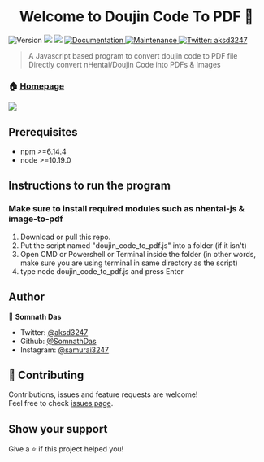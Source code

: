 <h1 align="center">Welcome to Doujin Code To PDF 👋</h1>
<p>
  <img alt="Version" src="https://img.shields.io/badge/version-0.0.2-blue.svg?cacheSeconds=2592000" />
  <img src="https://img.shields.io/badge/npm-%3E%3D6.14.4-blue.svg" />
  <img src="https://img.shields.io/badge/node-%3E%3D10.19.0-blue.svg" />
  <a href="https://github.com/SomnathDas/DoujinCodeToPdf#readme" target="_blank">
    <img alt="Documentation" src="https://img.shields.io/badge/documentation-yes-brightgreen.svg" />
  </a>
  <a href="https://github.com/SomnathDas/DoujinCodeToPdf/graphs/commit-activity" target="_blank">
    <img alt="Maintenance" src="https://img.shields.io/badge/Maintained%3F-no-white.svg" />
  </a>
  <a href="https://twitter.com/aksd3247" target="_blank">
    <img alt="Twitter: aksd3247" src="https://img.shields.io/twitter/follow/aksd3247.svg?style=social" />
  </a>
</p>

> A Javascript based program to convert doujin code to PDF file
> Directly convert nHentai/Doujin Code into PDFs & Images

### 🏠 [Homepage](https://github.com/SomnathDas/DoujinCodeToPdf#README.md)

![](https://media.giphy.com/media/R08IFi77Y2X3ocmwzl/giphy.gif)

## Prerequisites

- npm >=6.14.4
- node >=10.19.0

## Instructions to run the program
### Make sure to install required modules such as nhentai-js & image-to-pdf

1. Download or pull this repo.
2. Put the script named "doujin_code_to_pdf.js" into a folder (if it isn't)
3. Open CMD or Powershell or Terminal inside the folder (in other words, make sure you are using terminal in same directory as the script)
4. type node doujin_code_to_pdf.js and press Enter

## Author

👤 **Somnath Das**

* Twitter: [@aksd3247](https://twitter.com/aksd3247)
* Github: [@SomnathDas](https://github.com/SomnathDas)
* Instagram: [@samurai3247](https://www.instagram.com/samurai3247/)

## 🤝 Contributing

Contributions, issues and feature requests are welcome!<br />Feel free to check [issues page](https://github.com/SomnathDas/DoujinCodeToPdf/issues). 

## Show your support

Give a ⭐️ if this project helped you!
